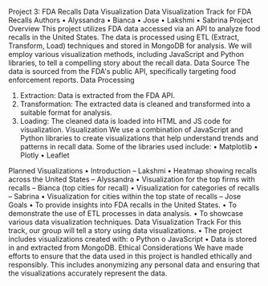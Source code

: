 Project 3: FDA Recalls Data Visualization
Data Visualization Track for FDA Recalls
Authors
•	Alyssandra
•	Bianca
•	Jose
•	Lakshmi
•	Sabrina
Project Overview
This project utilizes FDA data accessed via an API to analyze food recalls in the United States. The data is processed using ETL (Extract, Transform, Load) techniques and stored in MongoDB for analysis. We will employ various visualization methods, including JavaScript and Python libraries, to tell a compelling story about the recall data.
Data Source
The data is sourced from the FDA's public API, specifically targeting food enforcement reports.
Data Processing
1.	Extraction: Data is extracted from the FDA API.
2.	Transformation: The extracted data is cleaned and transformed into a suitable format for analysis.
3.	Loading: The cleaned data is loaded into HTML and JS code for visualization.
Visualization
We use a combination of JavaScript and Python libraries to create visualizations that help understand trends and patterns in recall data. Some of the libraries used include:
•	Matplotlib
•	Plotly
•	Leaflet


Planned Visualizations
•	Introduction – Lakshmi
•	Heatmap showing recalls across the United States – Alyssandra
•	Visualization for the top firms with recalls – Bianca (top cities for recall)
•	Visualization for categories of recalls – Sabrina 
•	Visualization for cities within the top state of recalls – Jose
Goals
•	To provide insights into FDA recalls in the United States.
•	To demonstrate the use of ETL processes in data analysis.
•	To showcase various data visualization techniques.
Data Visualization Track
For this track, our group will tell a story using data visualizations.
•	The project includes visualizations created with:
o	Python
o	JavaScript 
•	Data is stored in and extracted from MongoDB.
Ethical Considerations
We have made efforts to ensure that the data used in this project is handled ethically and responsibly. This includes anonymizing any personal data and ensuring that the visualizations accurately represent the data.

